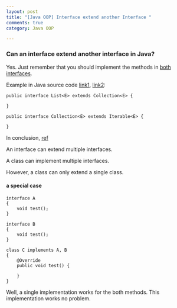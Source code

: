 ```yaml
---
layout: post
title: "[Java OOP] Interface extend another Interface "
comments: true
category: Java OOP

---
```


### Can an interface extend another interface in Java?

Yes. Just remember that you should implement the methods in [both interfaces](http://www.programmerinterview.com/index.php/java-questions/java-can-an-interface-extend-another-interface/). 

Example in Java source code [link1](http://docs.oracle.com/javase/7/docs/api/java/util/List.html), [link2](http://docs.oracle.com/javase/7/docs/api/java/util/Collection.html): 

    public interface List<E> extends Collection<E> {
    
    }

    public interface Collection<E> extends Iterable<E> {
    
    }

In conclusion, [ref](http://stackoverflow.com/questions/19546357/can-an-interface-extend-multiple-interfaces-in-java)

An interface can extend multiple interfaces.

A class can implement multiple interfaces.

However, a class can only extend a single class.

#### a special case

    interface A
    {
        void test();
    }

    interface B 
    {
        void test();
    }

    class C implements A, B
    {
        @Override
        public void test() {

        }
    }

Well, a single implementation works for the both methods. This implementation works no problem. 

